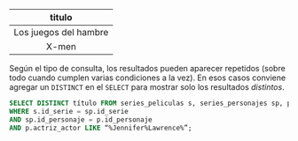 |titulo|
|:---:|
|Los juegos del hambre|
|X-men|

Según el tipo de consulta, los resultados pueden aparecer repetidos (sobre todo cuando cumplen varias condiciones a la vez). En esos casos conviene agregar un `DISTINCT` en el `SELECT` para mostrar solo los resultados _distintos_.

``` sql
SELECT DISTINCT título FROM series_peliculas s, series_personajes sp, personajes p
WHERE s.id_serie = sp.id_serie 
AND sp.id_personaje = p.id_personaje
AND p.actriz_actor LIKE “%Jennifer%Lawrence%”;
```
